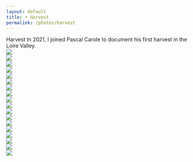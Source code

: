 ```yaml
---
layout: default 
title: • Harvest
permalink: /photos/harvest
---
```


<section id="header-generic" class="color-generic page-header">			
    <div class="col-8">
    <span class="title">Harvest</span>
    <span class="subtitle">In 2021, I joined Pascal Carole to document his first harvest in the Loire Valley.</span>
    </div>
</section>
<section>
    <div class="col-8">
        <img src="/img/photos/harvest/01.png" loading="lazy">
    </div>
</section>
<section>
    <div class="col-8">
        <img src="/img/photos/harvest/02.png" loading="lazy">
    </div>
</section>
<section>
    <div class="col-8">
        <img src="/img/photos/harvest/03.png" loading="lazy">
    </div>
</section>
<section>
    <div class="col-8">
        <img src="/img/photos/harvest/04.png" loading="lazy">
    </div>
</section>
<section>
    <div class="col-8">
        <img src="/img/photos/harvest/05.png" loading="lazy">
    </div>
</section>
<section>
    <div class="col-8">
        <img src="/img/photos/harvest/06.png" loading="lazy">
    </div>
</section>
<section>
    <div class="col-8">
        <img src="/img/photos/harvest/07.png" loading="lazy">
    </div>
</section>
<section>
    <div class="col-8">
        <img src="/img/photos/harvest/08.png" loading="lazy">
    </div>
</section>
<section>
    <div class="col-8">
        <img src="/img/photos/harvest/09.png" loading="lazy">
    </div>
</section>
<section>
    <div class="col-8">
        <img src="/img/photos/harvest/10.png" loading="lazy">
    </div>
</section>
<section>
    <div class="col-8">
        <img src="/img/photos/harvest/11.png" loading="lazy">
    </div>
</section>
<section>
    <div class="col-8">
        <img src="/img/photos/harvest/12.png" loading="lazy">
    </div>
</section>
<section>
    <div class="col-8">
        <img src="/img/photos/harvest/13.png" loading="lazy">
    </div>
</section>
<section>
    <div class="col-8">
        <img src="/img/photos/harvest/14.png" loading="lazy">
    </div>
</section>
<section>
    <div class="col-8">
        <img src="/img/photos/harvest/15.png" loading="lazy">
    </div>
</section>
<section>
    <div class="col-8">
        <img src="/img/photos/harvest/16.png" loading="lazy">
    </div>
</section>
<section>
    <div class="col-8">
        <img src="/img/photos/harvest/17.png" loading="lazy">
    </div>
</section>
<section>
    <div class="col-8">
        <img src="/img/photos/harvest/18.png" loading="lazy">
    </div>
</section>